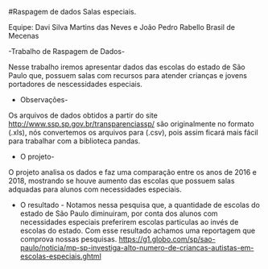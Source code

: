 #Raspagem de dados Salas especiais.

Equipe: Davi Silva Martins das Neves e João Pedro Rabello Brasil de Mecenas

-Trabalho de Raspagem de Dados- 

Nesse trabalho iremos apresentar dados das escolas do estado de São Paulo que, possuem salas com recursos para atender crianças e jovens portadores de nescessidades especiais.

- Observações-

Os arquivos de dados obtidos a partir do site http://www.ssp.sp.gov.br/transparenciassp/ são originalmente no formato (.xls), nós convertemos os arquivos para (.csv), pois assim ficará mais fácil para trabalhar com a biblioteca pandas.

- O projeto-

O projeto analisa os dados e faz uma comparação entre os anos de 2016 e 2018, mostrando se houve aumento das escolas que possuem salas adquadas para alunos com necessidades especiais.

- O resultado - 
Notamos nessa pesquisa que, a quantidade de escolas do estado de São Paulo diminuiram, por conta dos alunos com necessidades especiais preferirem escolas particulas ao invés de escolas do estado. 
Com esse resultado achamos uma reportagem que comprova nossas pesquisas.
https://g1.globo.com/sp/sao-paulo/noticia/mp-sp-investiga-alto-numero-de-criancas-autistas-em-escolas-especiais.ghtml
